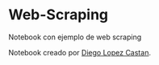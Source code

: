 # Web-Scraping
Notebook con ejemplo de web scraping


Notebook creado por [Diego Lopez Castan](https://www.diegolopezcastan.com/).